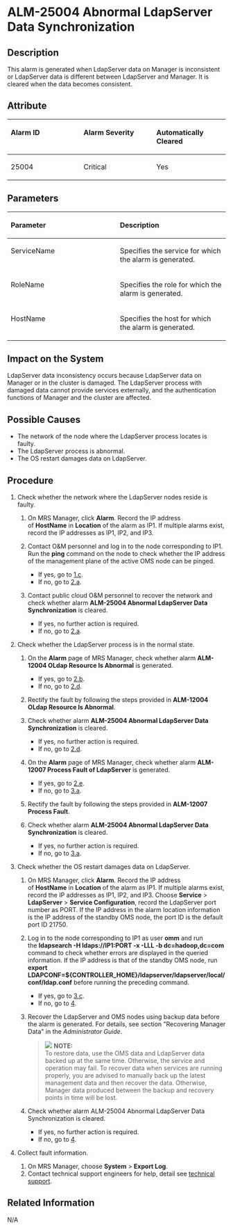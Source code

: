 # ALM-25004 Abnormal LdapServer Data Synchronization<a name="EN-US_TOPIC_0125376032"></a>

## Description<a name="s46d8ac404095428788d4973e795d695e"></a>

This alarm is generated when LdapServer data on Manager is inconsistent or LdapServer data is different between LdapServer and Manager. It is cleared when the data becomes consistent.

## Attribute<a name="s3ce62f777bfa4221a2b383baa21a32f0"></a>

<a name="en-us_topic_0035998743_table53406450"></a>
<table><thead align="left"><tr id="en-us_topic_0035998743_row25792371"><th class="cellrowborder" valign="top" width="33.33333333333333%" id="mcps1.1.4.1.1"><p id="en-us_topic_0035998743_p8807292"><a name="en-us_topic_0035998743_p8807292"></a><a name="en-us_topic_0035998743_p8807292"></a>Alarm ID</p>
</th>
<th class="cellrowborder" valign="top" width="33.33333333333333%" id="mcps1.1.4.1.2"><p id="en-us_topic_0035998743_p42302050"><a name="en-us_topic_0035998743_p42302050"></a><a name="en-us_topic_0035998743_p42302050"></a>Alarm Severity</p>
</th>
<th class="cellrowborder" valign="top" width="33.33333333333333%" id="mcps1.1.4.1.3"><p id="en-us_topic_0035998743_p3913996"><a name="en-us_topic_0035998743_p3913996"></a><a name="en-us_topic_0035998743_p3913996"></a>Automatically Cleared</p>
</th>
</tr>
</thead>
<tbody><tr id="en-us_topic_0035998743_row48598242"><td class="cellrowborder" valign="top" width="33.33333333333333%" headers="mcps1.1.4.1.1 "><p id="en-us_topic_0035998743_p44143566"><a name="en-us_topic_0035998743_p44143566"></a><a name="en-us_topic_0035998743_p44143566"></a>25004</p>
</td>
<td class="cellrowborder" valign="top" width="33.33333333333333%" headers="mcps1.1.4.1.2 "><p id="en-us_topic_0035998743_p18859061"><a name="en-us_topic_0035998743_p18859061"></a><a name="en-us_topic_0035998743_p18859061"></a>Critical</p>
</td>
<td class="cellrowborder" valign="top" width="33.33333333333333%" headers="mcps1.1.4.1.3 "><p id="en-us_topic_0035998743_p51188993"><a name="en-us_topic_0035998743_p51188993"></a><a name="en-us_topic_0035998743_p51188993"></a>Yes</p>
</td>
</tr>
</tbody>
</table>

## Parameters<a name="sbe310bc2c6bd47768f417e71ee14ad01"></a>

<a name="en-us_topic_0035998743_table52667802"></a>
<table><thead align="left"><tr id="en-us_topic_0035998743_row22098140"><th class="cellrowborder" valign="top" width="50%" id="mcps1.1.3.1.1"><p id="en-us_topic_0035998743_p45118907"><a name="en-us_topic_0035998743_p45118907"></a><a name="en-us_topic_0035998743_p45118907"></a>Parameter</p>
</th>
<th class="cellrowborder" valign="top" width="50%" id="mcps1.1.3.1.2"><p id="en-us_topic_0035998743_p30752875"><a name="en-us_topic_0035998743_p30752875"></a><a name="en-us_topic_0035998743_p30752875"></a>Description</p>
</th>
</tr>
</thead>
<tbody><tr id="en-us_topic_0035998743_row7954964"><td class="cellrowborder" valign="top" width="50%" headers="mcps1.1.3.1.1 "><p id="en-us_topic_0035998743_p40372317"><a name="en-us_topic_0035998743_p40372317"></a><a name="en-us_topic_0035998743_p40372317"></a>ServiceName</p>
</td>
<td class="cellrowborder" valign="top" width="50%" headers="mcps1.1.3.1.2 "><p id="en-us_topic_0035998743_p48932206"><a name="en-us_topic_0035998743_p48932206"></a><a name="en-us_topic_0035998743_p48932206"></a>Specifies the service for which the alarm is generated.</p>
</td>
</tr>
<tr id="en-us_topic_0035998743_row37736673"><td class="cellrowborder" valign="top" width="50%" headers="mcps1.1.3.1.1 "><p id="en-us_topic_0035998743_p36771698"><a name="en-us_topic_0035998743_p36771698"></a><a name="en-us_topic_0035998743_p36771698"></a>RoleName</p>
</td>
<td class="cellrowborder" valign="top" width="50%" headers="mcps1.1.3.1.2 "><p id="en-us_topic_0035998743_p25717600"><a name="en-us_topic_0035998743_p25717600"></a><a name="en-us_topic_0035998743_p25717600"></a>Specifies the role for which the alarm is generated.</p>
</td>
</tr>
<tr id="en-us_topic_0035998743_row30131813"><td class="cellrowborder" valign="top" width="50%" headers="mcps1.1.3.1.1 "><p id="en-us_topic_0035998743_p24757801"><a name="en-us_topic_0035998743_p24757801"></a><a name="en-us_topic_0035998743_p24757801"></a>HostName</p>
</td>
<td class="cellrowborder" valign="top" width="50%" headers="mcps1.1.3.1.2 "><p id="en-us_topic_0035998743_p59224828"><a name="en-us_topic_0035998743_p59224828"></a><a name="en-us_topic_0035998743_p59224828"></a>Specifies the host for which the alarm is generated.</p>
</td>
</tr>
</tbody>
</table>

## Impact on the System<a name="s8a7c67905d4645baa691d7ee29622030"></a>

LdapServer data inconsistency occurs because LdapServer data on Manager or in the cluster is damaged. The LdapServer process with damaged data cannot provide services externally, and the authentication functions of Manager and the cluster are affected.

## Possible Causes<a name="s8c6ac286e34f480e9e9f10032c8c6d9c"></a>

-   The network of the node where the LdapServer process locates is faulty.
-   The LdapServer process is abnormal.
-   The OS restart damages data on LdapServer.

## Procedure<a name="se53e7ac103a84b84a64511d1a602dcf1"></a>

1.  Check whether the network where the LdapServer nodes reside is faulty.
    1.  On MRS Manager, click  **Alarm**. Record the IP address of **HostName** in **Location**  of the alarm as IP1. If multiple alarms exist, record the IP addresses as IP1, IP2, and IP3.
    2.  Contact O&M personnel and log in to the node corresponding to IP1. Run the  **ping**  command on the node to check whether the IP address of the management plane of the active OMS node can be pinged.
        -   If yes, go to  [1.c](#l18a6cd22b54d4137994f0a4e888684b2).
        -   If no, go to  [2.a](#l2a9f68b3af404320bb449b6ea262fcc4).

    3.  <a name="l18a6cd22b54d4137994f0a4e888684b2"></a>Contact public cloud O&M personnel to recover the network and check whether alarm  **ALM-25004 Abnormal LdapServer Data Synchronization**  is cleared.
        -   If yes, no further action is required.
        -   If no, go to  [2.a](#l2a9f68b3af404320bb449b6ea262fcc4).

2.  Check whether the LdapServer process is in the normal state.
    1.  <a name="l2a9f68b3af404320bb449b6ea262fcc4"></a>On the  **Alarm**  page of MRS Manager, check whether alarm  **ALM-12004 OLdap Resource Is Abnormal**  is generated.
        -   If yes, go to  [2.b](#ld8ff891d9d8e459ca4639828d40ad0c5).
        -   If no, go to  [2.d](#la4e67febad0c49c68699d5c85be09b4f).

    2.  <a name="ld8ff891d9d8e459ca4639828d40ad0c5"></a>Rectify the fault by following the steps provided in  **ALM-12004 OLdap Resource Is Abnormal**.
    3.  Check whether alarm  **ALM-25004 Abnormal LdapServer Data Synchronization**  is cleared.
        -   If yes, no further action is required.
        -   If no, go to  [2.d](#la4e67febad0c49c68699d5c85be09b4f).

    4.  <a name="la4e67febad0c49c68699d5c85be09b4f"></a>On the  **Alarm**  page of MRS Manager, check whether alarm  **ALM-12007 Process Fault of LdapServer**  is generated.
        -   If yes, go to  [2.e](#en-us_topic_0035998743_step8).
        -   If no, go to  [3.a](#en-us_topic_0035998743_step10).

    5.  <a name="en-us_topic_0035998743_step8"></a>Rectify the fault by following the steps provided in  **ALM-12007 Process Fault**.
    6.  Check whether alarm  **ALM-25004 Abnormal LdapServer Data Synchronization**  is cleared.
        -   If yes, no further action is required.
        -   If no, go to  [3.a](#en-us_topic_0035998743_step10).

3.  Check whether the OS restart damages data on LdapServer.
    1.  <a name="en-us_topic_0035998743_step10"></a>On MRS Manager, click  **Alarm**. Record the IP address of **HostName** in **Location**  of the alarm as IP1. If multiple alarms exist, record the IP addresses as IP1, IP2, and IP3. Choose  **Service**  \>  **LdapServer**  \>  **Service Configuration**, record the LdapServer port number as PORT. If the IP address in the alarm location information is the IP address of the standby OMS node, the port ID is the default port ID 21750.
    2.  Log in to the node corresponding to IP1 as user  **omm** and run the **ldapsearch -H ldaps://IP1:PORT -x -LLL -b dc=hadoop,dc=com**  command to check whether errors are displayed in the queried information. If the IP address is that of the standby OMS node, run  **export LDAPCONF=$\{CONTROLLER\_HOME\}/ldapserver/ldapserver/local/conf/ldap.conf**  before running the preceding command.
        -   If yes, go to  [3.c](#l1d75cbf780ab4d44967b8b66b7fa70ae).
        -   If no, go to  [4](#l70c04893fc734b37a319699a26999cda).

    3.  <a name="l1d75cbf780ab4d44967b8b66b7fa70ae"></a>Recover the LdapServer and OMS nodes using backup data before the alarm is generated. For details, see section "Recovering Manager Data" in the  _Administrator Guide_.

        >![](/images/icon-note.gif) **NOTE:**   
        >To restore data, use the OMS data and LdapServer data backed up at the same time. Otherwise, the service and operation may fail. To recover data when services are running properly, you are advised to manually back up the latest management data and then recover the data. Otherwise, Manager data produced between the backup and recovery points in time will be lost.  

    4.  Check whether alarm ALM-25004 Abnormal LdapServer Data Synchronization is cleared.
        -   If yes, no further action is required.
        -   If no, go to  [4](#l70c04893fc734b37a319699a26999cda).

4.  <a name="l70c04893fc734b37a319699a26999cda"></a>Collect fault information.
    1.  On MRS Manager, choose  **System**  \>  **Export Log**.
    2.  Contact technical support engineers for help, detail see  [technical support](https://docs.otc.t-systems.com/en-us/public/learnmore.html).


## Related Information<a name="sa5db4ccd79d54f46aed28dfa3f78abd0"></a>

N/A

